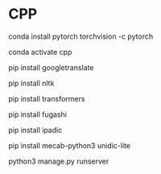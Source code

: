 # CPP

conda install pytorch torchvision -c pytorch

conda activate cpp

pip install googletranslate


pip install nltk

pip install transformers

pip install fugashi

pip install ipadic

pip install mecab-python3 unidic-lite

python3 manage.py runserver
